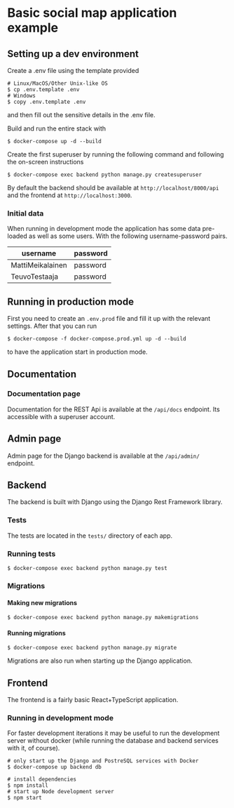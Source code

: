 # Basic social map application example

## Setting up a dev environment

Create a .env file using the template provided

```
# Linux/MacOS/Other Unix-like OS
$ cp .env.template .env
# Windows
$ copy .env.template .env
```

and then fill out the sensitive details in the .env file.

Build and run the entire stack with

```
$ docker-compose up -d --build
```

Create the first superuser by running the following command and following the on-screen instructions

```
$ docker-compose exec backend python manage.py createsuperuser
```

By default the backend should be available at `http://localhost/8000/api` and the frontend at `http://localhost:3000`.

### Initial data

When running in development mode the application has some data pre-loaded as well as some users. With the following username-password pairs.

| username         | password |
| ---------------- | -------- |
| MattiMeikalainen | password |
| TeuvoTestaaja    | password |

## Running in production mode

First you need to create an `.env.prod` file and fill it up with the relevant settings. After that you can run

```
$ docker-compose -f docker-compose.prod.yml up -d --build
```

to have the application start in production mode.

## Documentation

### Documentation page

Documentation for the REST Api is available at the `/api/docs` endpoint. Its accessible with a superuser account.

## Admin page

Admin page for the Django backend is available at the `/api/admin/` endpoint.

## Backend

The backend is built with Django using the Django Rest Framework library.

### Tests

The tests are located in the `tests/` directory of each app.

### Running tests

```
$ docker-compose exec backend python manage.py test
```

### Migrations

#### Making new migrations

```
$ docker-compose exec backend python manage.py makemigrations
```

#### Running migrations

```
$ docker-compose exec backend python manage.py migrate
```

Migrations are also run when starting up the Django application.

## Frontend

The frontend is a fairly basic React+TypeScript application.

### Running in development mode

For faster development iterations it may be useful to run the development server without docker (while running the database and backend services with it, of course).

```
# only start up the Django and PostreSQL services with Docker
$ docker-compose up backend db

# install dependencies
$ npm install
# start up Node development server
$ npm start
```
